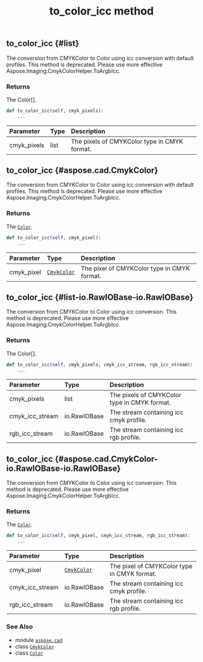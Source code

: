 ﻿---
title: to_color_icc method
second_title: Aspose.CAD for Python via .NET API References
description: 
type: docs
weight: 60
url: /aspose.cad/cmykcolor/to_color_icc/
is_root: false
---

## to_color_icc {#list}

The conversion from CMYKColor to Color using icc conversion with default profiles.
This method is deprecated. Please use more effective Aspose.Imaging.CmykColorHelper.ToArgbIcc.


### Returns 


The Color[].


```python
def to_color_icc(self, cmyk_pixels):
    ...
```


| Parameter | Type | Description |
| :- | :- | :- |
| cmyk_pixels | list | The pixels of CMYKColor type in CMYK format. |


## to_color_icc {#aspose.cad.CmykColor}

The conversion from CMYKColor to Color using icc conversion with default profiles.
This method is deprecated. Please use more effective Aspose.Imaging.CmykColorHelper.ToArgbIcc.


### Returns 


The [`Color`](/cad/python-net/aspose.cad/color).


```python
def to_color_icc(self, cmyk_pixel):
    ...
```


| Parameter | Type | Description |
| :- | :- | :- |
| cmyk_pixel | [`CmykColor`](/cad/python-net/aspose.cad/cmykcolor) | The pixel of CMYKColor type in CMYK format. |


## to_color_icc {#list-io.RawIOBase-io.RawIOBase}

The conversion from CMYKColor to Color using icc conversion.
This method is deprecated. Please use more effective Aspose.Imaging.CmykColorHelper.ToArgbIcc.


### Returns 


The Color[].


```python
def to_color_icc(self, cmyk_pixels, cmyk_icc_stream, rgb_icc_stream):
    ...
```


| Parameter | Type | Description |
| :- | :- | :- |
| cmyk_pixels | list | The pixels of CMYKColor type in CMYK format. |
| cmyk_icc_stream | io.RawIOBase | The stream containing icc cmyk profile. |
| rgb_icc_stream | io.RawIOBase | The stream containing icc rgb profile. |


## to_color_icc {#aspose.cad.CmykColor-io.RawIOBase-io.RawIOBase}

The conversion from CMYKColor to Color using icc conversion.
This method is deprecated. Please use more effective Aspose.Imaging.CmykColorHelper.ToArgbIcc.


### Returns 


The [`Color`](/cad/python-net/aspose.cad/color).


```python
def to_color_icc(self, cmyk_pixel, cmyk_icc_stream, rgb_icc_stream):
    ...
```


| Parameter | Type | Description |
| :- | :- | :- |
| cmyk_pixel | [`CmykColor`](/cad/python-net/aspose.cad/cmykcolor) | The pixel of CMYKColor type in CMYK format. |
| cmyk_icc_stream | io.RawIOBase | The stream containing icc cmyk profile. |
| rgb_icc_stream | io.RawIOBase | The stream containing icc rgb profile. |



### See Also
* module [`aspose.cad`](../../)
* class [`CmykColor`](/cad/python-net/aspose.cad/cmykcolor)
* class [`Color`](/cad/python-net/aspose.cad/color)
